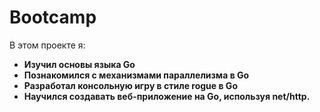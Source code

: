 # Bootcamp
В этом проекте я: 
*    **Изучил основы языка Go**
*    **Познакомился с механизмами параллелизма в Go**
*    **Разработал консольную игру в стиле rogue в Go**
*    **Научился создавать веб-приложение на Go, используя net/http.**
